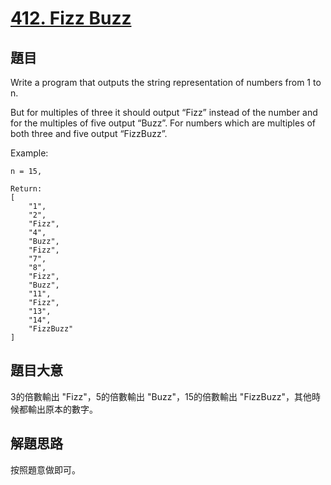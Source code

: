 # [412. Fizz Buzz](https://leetcode.com/problems/fizz-buzz/)

## 題目

Write a program that outputs the string representation of numbers from 1 to n.

But for multiples of three it should output “Fizz” instead of the number and for the multiples of five output “Buzz”. For numbers which are multiples of both three and five output “FizzBuzz”.

Example:

```text
n = 15,

Return:
[
    "1",
    "2",
    "Fizz",
    "4",
    "Buzz",
    "Fizz",
    "7",
    "8",
    "Fizz",
    "Buzz",
    "11",
    "Fizz",
    "13",
    "14",
    "FizzBuzz"
]
```

## 題目大意

3的倍數輸出 "Fizz"，5的倍數輸出 "Buzz"，15的倍數輸出 "FizzBuzz"，其他時候都輸出原本的數字。


## 解題思路

按照題意做即可。